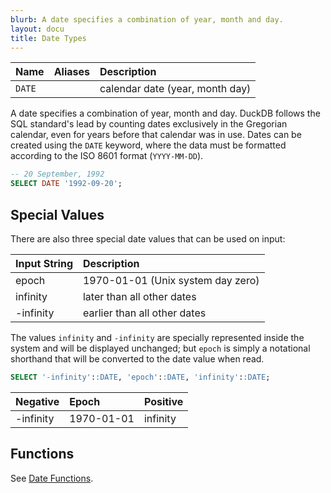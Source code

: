 ```yaml
---
blurb: A date specifies a combination of year, month and day.
layout: docu
title: Date Types
---
```


| Name   | Aliases | Description                     |
|:-------|:--------|:--------------------------------|
| `DATE` |         | calendar date (year, month day) |

A date specifies a combination of year, month and day. DuckDB follows the SQL standard's lead by counting dates exclusively in the Gregorian calendar, even for years before that calendar was in use. Dates can be created using the `DATE` keyword, where the data must be formatted according to the ISO 8601 format (`YYYY-MM-DD`).

```sql
-- 20 September, 1992
SELECT DATE '1992-09-20';
```

## Special Values

There are also three special date values that can be used on input:

| Input String | Description                       |
|:-------------|:----------------------------------|
| epoch	       | 1970-01-01 (Unix system day zero) |
| infinity	   | later than all other dates        |
| -infinity	   | earlier than all other dates      |

The values `infinity` and `-infinity` are specially represented inside the system and will be displayed unchanged; 
but `epoch` is simply a notational shorthand that will be converted to the date value when read.

```sql
SELECT '-infinity'::DATE, 'epoch'::DATE, 'infinity'::DATE;
```

| Negative  | Epoch      | Positive |
|:----------|:-----------|:---------|
| -infinity | 1970-01-01 | infinity |

## Functions

See [Date Functions](../../sql/functions/date).